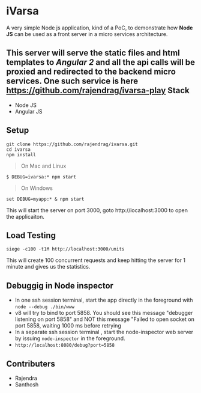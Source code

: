 iVarsa
===================

A very simple Node js application, kind of a PoC, to demonstrate how **Node JS** can be used as a front server in a micro services architecture.

This server will serve the static files and html templates to *Angular 2* and all the api calls will be proxied and redirected to the backend micro services. One such service is here https://github.com/rajendrag/ivarsa-play
Stack
-----------
- Node JS
- Angular JS

Setup
-----------
```
git clone https://github.com/rajendrag/ivarsa.git
cd ivarsa
npm install
```
>On Mac and Linux
```
$ DEBUG=ivarsa:* npm start
```
>On Windows
```
set DEBUG=myapp:* & npm start
```

This will start the server on port 3000, goto http://localhost:3000 to open the applicaiton.

Load Testing
-------------
```
siege -c100 -t1M http://localhost:3000/units
```
This will create 100 concurrent requests and keep hitting the server for 1 minute and gives us the statistics.

Debuggig in Node inspector
-------------------------
- In one ssh session terminal, start the app directly in the foreground with ```node --debug ./bin/www```
- v8 will try to bind to port 5858. You should see this message "debugger listening on port 5858" and NOT this message "Failed to open socket on port 5858, waiting 1000 ms before retrying
- In a separate ssh session terminal , start the node-inspector web server by issuing ```node-inspector``` in the foreground.
- ```http://localhost:8080/debug?port=5858```


Contributers
-----------
- Rajendra
- Santhosh
